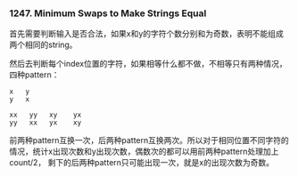 ### 1247. Minimum Swaps to Make Strings Equal

首先需要判断输入是否合法，如果x和y的字符个数分别和为奇数，表明不能组成两个相同的string。

然后去判断每个index位置的字符，如果相等什么都不做，不相等只有两种情况， 四种pattern：

````
x   y
y   x
`````

````
xx   yy   xy    yx
yy   xx   yx    xy
`````
前两种pattern互换一次，后两种pattern互换两次。所以对于相同位置不同字符的情况，统计x出现次数和y出现次数，偶数次的都可以用前两种pattern处理加上count/2， 剩下的后两种pattern只可能出现一次，就是x的出现次数为奇数。
